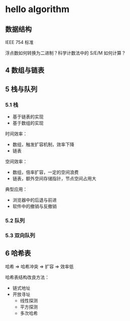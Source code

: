 # hello algorithm

## 数据结构
IEEE 754 标准

浮点数如何转换为二进制？科学计数法中的 S/E/M 如何计算？

## 4 数组与链表


## 5 栈与队列

### 5.1 栈
- 基于链表的实现
- 基于数组的实现

时间效率：
- 数组，触发扩容机制，效率下降
- 链表

空间效率：
- 数组，倍率扩容，一定的空间浪费
- 链表，额外空间存储指针，节点空间占用大

典型应用：
- 浏览器中的后退与前进
- 软件中的撤销与反撤销

### 5.2 队列

### 5.3 双向队列

## 6 哈希表

哈希 => 哈希冲突 => 扩容 => 效率低

哈希表结构改良方法：
- 链式地址
- 开放寻址
  - 线性探测
  - 平方探测
  - 多次哈希


